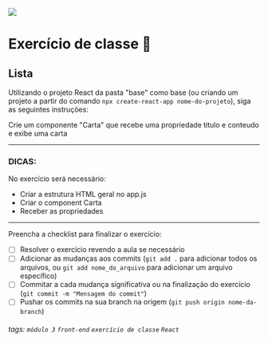 ![](https://i.imgur.com/xG74tOh.png)

# Exercício de classe 🏫

## Lista
Utilizando o projeto React da pasta "base" como base (ou criando um projeto a partir do comando `npx create-react-app nome-do-projeto`), siga as seguintes instruções:

Crie um componente "Carta" que recebe uma propriedade titulo e conteudo e exibe uma carta

---
### DICAS:

No exercício será necessário:
- Criar a estrutura HTML geral no app.js
- Criar o component Carta 
- Receber as propriedades

---

Preencha a checklist para finalizar o exercício:

- [ ] Resolver o exercício revendo a aula se necessário
- [ ] Adicionar as mudanças aos commits (`git add .` para adicionar todos os arquivos, ou `git add nome_do_arquivo` para adicionar um arquivo específico)
- [ ] Commitar a cada mudança significativa ou na finalização do exercício (`git commit -m "Mensagem do commit"`)
- [ ] Pushar os commits na sua branch na origem (`git push origin nome-da-branch`)

###### tags: `módulo 3` `front-end` `exercício de classe` `React`


